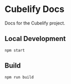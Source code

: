 # Cubelify Docs

Docs for the Cubelify project.

## Local Development

```
npm start
```

## Build

```
npm run build
```
